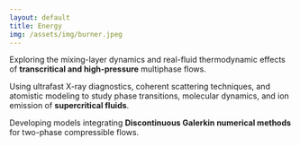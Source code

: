 ```yaml
---
layout: default
title: Energy
img: /assets/img/burner.jpeg
---
```



<p class="card-text">
  <i class="fa-solid fa-tint"></i>
  <span>
    Exploring the mixing-layer dynamics and real-fluid thermodynamic effects of <strong>transcritical and high-pressure</strong> multiphase flows.
  </span>
</p>
<p class="card-text">
  <i class="fa-solid fa-atom"></i>
  <span>
    Using ultrafast X-ray diagnostics, coherent scattering techniques, and atomistic modeling to study phase transitions, molecular dynamics, and ion emission of <strong>supercritical fluids</strong>.
  </span>
</p>
<p class="card-text">
  <i class="fa-solid fa-code"></i>
  <span>
    Developing models integrating <strong>Discontinuous Galerkin numerical methods</strong> for two-phase compressible flows.
  </span>
</p>